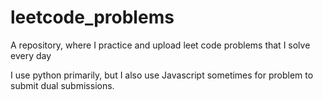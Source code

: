 # leetcode_problems
A repository, where I practice and upload leet code problems that I solve every day

I use python primarily, but I also use Javascript sometimes for problem to submit dual submissions.
